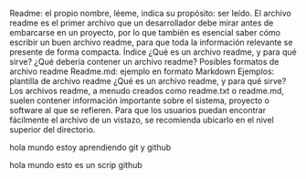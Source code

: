 Readme: el propio nombre, léeme, indica su propósito: ser leído. El archivo readme es el primer archivo 
que un desarrollador debe mirar antes de embarcarse en un proyecto, por lo que también es esencial saber cómo escribir un buen archivo readme, para que toda la información relevante se presente de forma 
compacta.
Índice
¿Qué es un archivo readme, y para qué sirve?
¿Qué debería contener un archivo readme?
Posibles formatos de archivo readme
Readme.md: ejemplo en formato Markdown
Ejemplos: plantilla de archivo readme
¿Qué es un archivo readme, y para qué sirve?
Los archivos readme, a menudo creados como readme.txt o readme.md, suelen contener información 
importante sobre el sistema, proyecto o software al que se refieren. Para que los usuarios puedan 
encontrar fácilmente el archivo de un vistazo, se recomienda ubicarlo en el nivel superior del directorio.


hola mundo estoy aprendiendo git y github


hola mundo esto es un scrip github